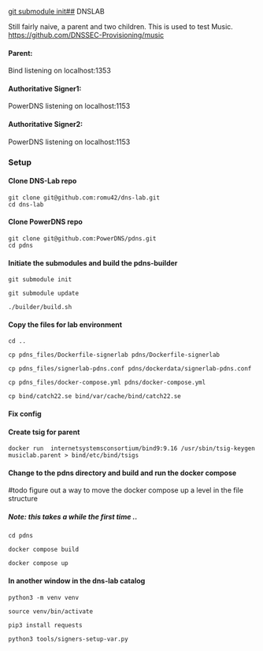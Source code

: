 [git submodule init##](##) DNSLAB 

Still fairly naive, a parent and two children. This is used to test Music. https://github.com/DNSSEC-Provisioning/music

#### Parent:

Bind listening on localhost:1353

#### Authoritative Signer1:

PowerDNS listening on localhost:1153

#### Authoritative Signer2:

PowerDNS listening on localhost:1153

### Setup
#### Clone DNS-Lab repo 
```
git clone git@github.com:romu42/dns-lab.git
cd dns-lab
```

#### Clone PowerDNS repo
```
git clone git@github.com:PowerDNS/pdns.git
cd pdns
```

#### Initiate the submodules and build the pdns-builder
```
git submodule init

git submodule update

./builder/build.sh
```

#### Copy the files for lab environment
```
cd ..

cp pdns_files/Dockerfile-signerlab pdns/Dockerfile-signerlab

cp pdns_files/signerlab-pdns.conf pdns/dockerdata/signerlab-pdns.conf

cp pdns_files/docker-compose.yml pdns/docker-compose.yml

cp bind/catch22.se bind/var/cache/bind/catch22.se
```


#### Fix config 

#### Create tsig for parent
```
docker run  internetsystemsconsortium/bind9:9.16 /usr/sbin/tsig-keygen musiclab.parent > bind/etc/bind/tsigs
```

#### Change to the pdns directory and build and run the docker compose
#todo figure out a way to move the docker compose up a level in the file structure
##### Note: this takes a while the first time .. 
```
cd pdns

docker compose build

docker compose up
```

#### In another window in the dns-lab catalog

```
python3 -m venv venv

source venv/bin/activate

pip3 install requests

python3 tools/signers-setup-var.py
```
 

